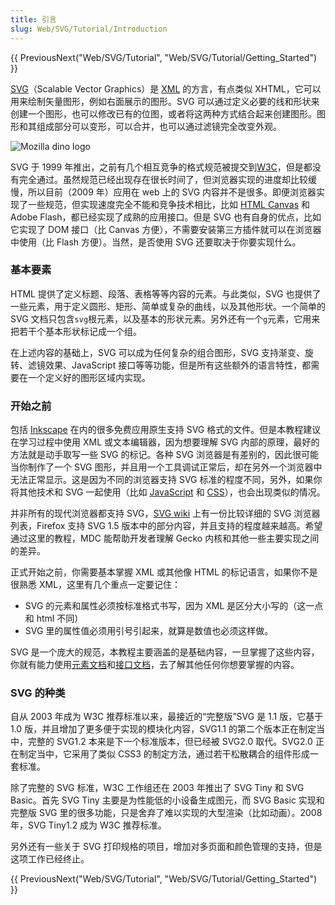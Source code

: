 ```yaml
---
title: 引言
slug: Web/SVG/Tutorial/Introduction
---
```


{{ PreviousNext("Web/SVG/Tutorial", "Web/SVG/Tutorial/Getting_Started") }}

[SVG](/zh-TW/docs/Web/SVG)（Scalable Vector Graphics）是 [XML](/docs/Web/XML) 的方言，有点类似 XHTML，它可以用来绘制矢量图形，例如右面展示的图形。SVG 可以通过定义必要的线和形状来创建一个图形，也可以修改已有的位图，或者将这两种方式结合起来创建图形。图形和其组成部分可以变形，可以合并，也可以通过滤镜完全改变外观。

![Mozilla dino logo](dino.svg)

SVG 于 1999 年推出，之前有几个相互竞争的格式规范被提交到[W3C](https://www.w3.org)，但是都没有完全通过。虽然规范已经出现存在很长时间了，但浏览器实现的进度却比较缓慢，所以目前（2009 年）应用在 web 上的 SVG 内容并不是很多。即便浏览器实现了一些规范，但实现速度完全不能和竞争技术相比，比如 [HTML Canvas](/zh-TW/docs/HTML/Canvas) 和 Adobe Flash，都已经实现了成熟的应用接口。但是 SVG 也有自身的优点，比如它实现了 DOM 接口（比 Canvas 方便），不需要安装第三方插件就可以在浏览器中使用（比 Flash 方便）。当然，是否使用 SVG 还要取决于你要实现什么。

### 基本要素

HTML 提供了定义标题、段落、表格等等内容的元素。与此类似，SVG 也提供了一些元素，用于定义圆形、矩形、简单或复杂的曲线，以及其他形状。一个简单的 SVG 文档只包含`svg`根元素，以及基本的形状元素。另外还有一个`g`元素，它用来把若干个基本形状标记成一个组。

在上述内容的基础上，SVG 可以成为任何复杂的组合图形，SVG 支持渐变、旋转、滤镜效果、JavaScript 接口等等功能，但是所有这些额外的语言特性，都需要在一个定义好的图形区域内实现。

### 开始之前

包括 [Inkscape](https://www.inkscape.org/) 在内的很多免费应用原生支持 SVG 格式的文件。但是本教程建议在学习过程中使用 XML 或文本编辑器，因为想要理解 SVG 内部的原理，最好的方法就是动手取写一些 SVG 的标记。各种 SVG 浏览器是有差别的，因此很可能当你制作了一个 SVG 图形，并且用一个工具调试正常后，却在另外一个浏览器中无法正常显示。这是因为不同的浏览器支持 SVG 标准的程度不同，另外，如果你将其他技术和 SVG 一起使用（比如 [JavaScript](/zh-TW/docs/Web/JavaScript) 和 [CSS](/zh-TW/docs/Web/CSS)），也会出现类似的情况。

并非所有的现代浏览器都支持 SVG，[SVG wiki](http://wiki.svg.org/Viewer_Implementations) 上有一份比较详细的 SVG 浏览器列表，Firefox 支持 SVG 1.5 版本中的部分内容，并且支持的程度越来越高。希望通过这里的教程，MDC 能帮助开发者理解 Gecko 内核和其他一些主要实现之间的差异。

正式开始之前，你需要基本掌握 XML 或其他像 HTML 的标记语言，如果你不是很熟悉 XML，这里有几个重点一定要记住：

- SVG 的元素和属性必须按标准格式书写，因为 XML 是区分大小写的（这一点和 html 不同）
- SVG 里的属性值必须用引号引起来，就算是数值也必须这样做。

SVG 是一个庞大的规范，本教程主要涵盖的是基础内容，一旦掌握了这些内容，你就有能力使用[元素文档](/zh-TW/docs/Web/SVG/Element)和[接口文档](/zh-TW/docs/Web/API/Document_Object_Model#svg_介面)，去了解其他任何你想要掌握的内容。

### SVG 的种类

自从 2003 年成为 W3C 推荐标准以来，最接近的“完整版”SVG 是 1.1 版，它基于 1.0 版，并且增加了更多便于实现的模块化内容，SVG1.1 的第二个版本正在制定当中，完整的 SVG1.2 本来是下一个标准版本，但已经被 SVG2.0 取代。SVG2.0 正在制定当中，它采用了类似 CSS3 的制定方法，通过若干松散耦合的组件形成一套标准。

除了完整的 SVG 标准，W3C 工作组还在 2003 年推出了 SVG Tiny 和 SVG Basic。首先 SVG Tiny 主要是为性能低的小设备生成图元，而 SVG Basic 实现和完整版 SVG 里的很多功能，只是舍弃了难以实现的大型渲染（比如动画）。2008 年，SVG Tiny1.2 成为 W3C 推荐标准。

另外还有一些关于 SVG 打印规格的项目，增加对多页面和颜色管理的支持，但是这项工作已经终止。

{{ PreviousNext("Web/SVG/Tutorial", "Web/SVG/Tutorial/Getting_Started") }}
